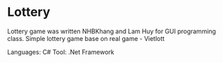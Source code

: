 # Lottery

Lottery game was written NHBKhang and Lam Huy for GUI programming class. Simple lottery game base on real game - Vietlott

Languages: C#
Tool: .Net Framework
